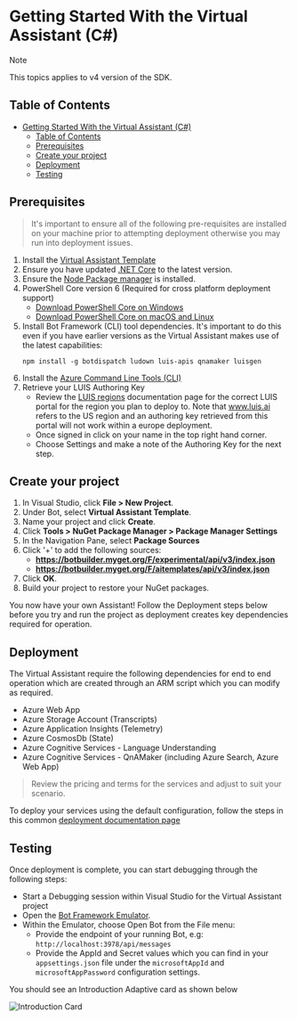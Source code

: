 # Getting Started With the Virtual Assistant (C#)

> [!NOTE]
> This topics applies to v4 version of the SDK.

## Table of Contents
- [Getting Started With the Virtual Assistant (C#)](#getting-started-with-the-virtual-assistant-c)
  - [Table of Contents](#table-of-contents)
  - [Prerequisites](#prerequisites)
  - [Create your project](#create-your-project)
  - [Deployment](#deployment)
  - [Testing](#testing)
  
## Prerequisites
> It's important to ensure all of the following pre-requisites are installed on your machine prior to attempting deployment otherwise you may run into deployment issues.

1. Install the [Virtual Assistant Template](https://botbuilder.myget.org/gallery/aitemplates)
2. Ensure you have updated [.NET Core](https://www.microsoft.com/net/download) to the latest version.  
3. Ensure the [Node Package manager](https://nodejs.org/en/) is installed.
4. PowerShell Core version 6 (Required for cross platform deployment support)
   * [Download PowerShell Core on Windows](https://aka.ms/getps6-windows)
   * [Download PowerShell Core on macOS and Linux](https://aka.ms/getps6-linux)
5. Install  Bot Framework (CLI) tool dependencies. It's important to do this even if you have earlier versions as the Virtual Assistant makes use of the latest capabilities: 
   ```
   npm install -g botdispatch ludown luis-apis qnamaker luisgen
   ```
6. Install the [Azure Command Line Tools (CLI)](https://docs.microsoft.com/en-us/cli/azure/install-azure-cli-windows?view=azure-cli-latest)
7. Retrieve your LUIS Authoring Key
   - Review the [LUIS regions](https://docs.microsoft.com/en-us/azure/cognitive-services/luis/luis-reference-regions) documentation page for the correct LUIS portal for the region you plan to deploy to. Note that www.luis.ai refers to the US region and an authoring key retrieved from this portal will not work within a europe deployment. 
   - Once signed in click on your name in the top right hand corner.
   - Choose Settings and make a note of the Authoring Key for the next step.

## Create your project

1. In Visual Studio, click **File > New Project**.
2. Under Bot, select **Virtual Assistant Template**.
3. Name your project and click **Create**.
4. Click **Tools > NuGet Package Manager > Package Manager Settings**
5. In the Navigation Pane, select **Package Sources**
6. Click '+' to add the following sources: 
   - **https://botbuilder.myget.org/F/experimental/api/v3/index.json**
   - **https://botbuilder.myget.org/F/aitemplates/api/v3/index.json**
9. Click **OK**.
10. Build your project to restore your NuGet packages.

You now have your own Assistant! Follow the Deployment steps below before you try and run the project as deployment creates key dependencies required for operation.

## Deployment

The Virtual Assistant require the following dependencies for end to end operation which are created through an ARM script which you can modify as required.

- Azure Web App
- Azure Storage Account (Transcripts)
- Azure Application Insights (Telemetry)
- Azure CosmosDb (State)
- Azure Cognitive Services - Language Understanding
- Azure Cognitive Services - QnAMaker (including Azure Search, Azure Web App)

> Review the pricing and terms for the services and adjust to suit your scenario.

To deploy your services using the default configuration, follow the steps in this common [deployment documentation page](/docs/tutorials/assistantandskilldeploymentsteps.md)

## Testing
Once deployment is complete, you can start debugging through the following steps:
- Start a Debugging session within Visual Studio for the Virtual Assistant project
- Open the [Bot Framework Emulator](https://github.com/Microsoft/BotFramework-Emulator). 
- Within the Emulator, choose Open Bot from the File menu:
  - Provide the endpoint of your running Bot, e.g: `http://localhost:3978/api/messages`
  - Provide the AppId and Secret values which you can find in your `appsettings.json` file under the `microsoftAppId` and `microsoftAppPassword` configuration settings.

You should see an Introduction Adaptive card as shown below

![Introduction Card](https://user-images.githubusercontent.com/43043272/55245287-0e01fe00-5200-11e9-8709-4d24c0f45502.png)
